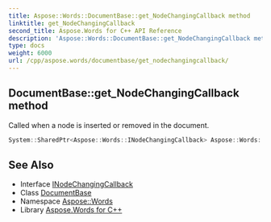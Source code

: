 ```yaml
---
title: Aspose::Words::DocumentBase::get_NodeChangingCallback method
linktitle: get_NodeChangingCallback
second_title: Aspose.Words for C++ API Reference
description: 'Aspose::Words::DocumentBase::get_NodeChangingCallback method. Called when a node is inserted or removed in the document in C++.'
type: docs
weight: 6000
url: /cpp/aspose.words/documentbase/get_nodechangingcallback/
---
```

## DocumentBase::get_NodeChangingCallback method


Called when a node is inserted or removed in the document.

```cpp
System::SharedPtr<Aspose::Words::INodeChangingCallback> Aspose::Words::DocumentBase::get_NodeChangingCallback()
```

## See Also

* Interface [INodeChangingCallback](../../inodechangingcallback/)
* Class [DocumentBase](../)
* Namespace [Aspose::Words](../../)
* Library [Aspose.Words for C++](../../../)
